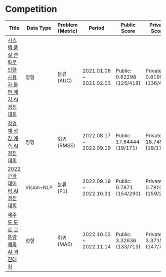 # Competition


| Title | Data Type | Problem (Metric) | Period | Public Score | Private Score | Top Percent |
|---|---|---|---|---|---|---|
| [시스템 품질 변화로 인한 사용자 불편 예지 AI 경진대회](https://dacon.io/competitions/official/235687/overview/description) | 정형 | 분류 (AUC) | 2021.01.06 ~ 2021.02.03 | Public: 0.82298 (125/418) | Private: 0.81992 (136/418) | Top 32% |
| [청경채 성장 예측 AI 경진대회](https://dacon.io/competitions/official/235961/overview/description) | 정형 | 회귀 (RMSE) | 2022.08.17 ~ 2022.09.19 | Public: 17.64444 (19/171) | Private: 18.7495 (19/171) | Top 11% |
| [2022 관광데이터 AI 경진대회](https://dacon.io/competitions/official/235978/overview/description) | Vision+NLP | 분류 (F1) |  2022.09.19 ~ 2022.10.31 | Public: 0.7871 (154/290) | Private: 0.7803 (159/290) | Top 54% |
| [제주도 도로 교통량 예측 AI 경진대회](https://dacon.io/competitions/official/235985/overview/description) | 정형 | 회귀 (MAE) |  2022.10.03 ~ 2022.11.14 | Public: 3.32636 (133/715) | Private: 3.37158 (147/715) | Top 20% |


